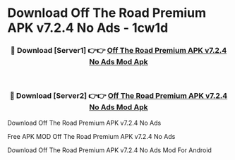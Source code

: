 # Download Off The Road Premium APK v7.2.4 No Ads - 1cw1d



<div align="center">
<h3>🔴 Download [Server1] 👉👉 <a href="https://momento.my/?title=Off_The_Road_Premium_APK_v7.2.4_No_Ads">Off The Road Premium APK v7.2.4 No Ads Mod Apk</a></h3><br>

<h3>🔴 Download [Server2] 👉👉 <a href="https://momento.my/?title=Off_The_Road_Premium_APK_v7.2.4_No_Ads">Off The Road Premium APK v7.2.4 No Ads Mod Apk</a></h3>
</div>



Download Off The Road Premium APK v7.2.4 No Ads 

Free APK MOD Off The Road Premium APK v7.2.4 No Ads 

Download Off The Road Premium APK v7.2.4 No Ads Mod For Android
